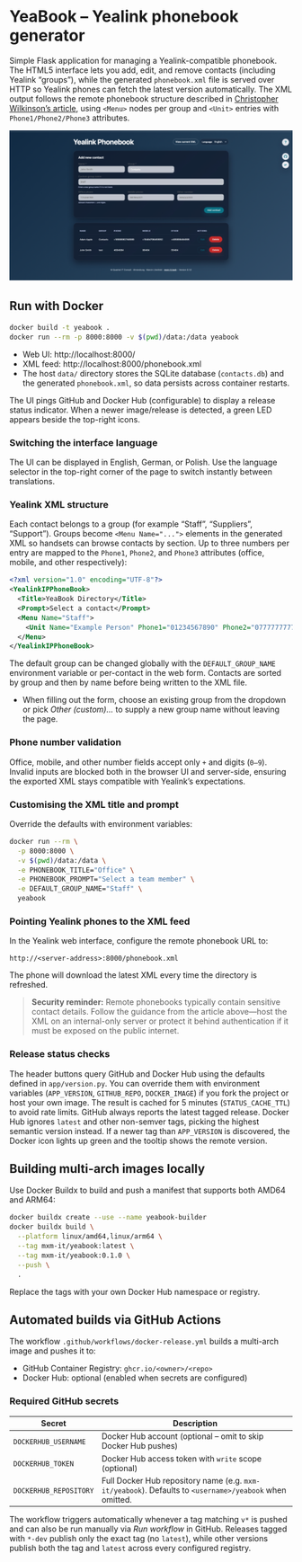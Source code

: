 # YeaBook – Yealink phonebook generator

Simple Flask application for managing a Yealink-compatible phonebook. The HTML5 interface lets you add, edit, and remove contacts (including Yealink “groups”), while the generated `phonebook.xml` file is served over HTTP so Yealink phones can fetch the latest version automatically. The XML output follows the remote phonebook structure described in [Christopher Wilkinson’s article](https://christopherwilkinson.co.uk/2025/yealink-telephone-xml-remote-phonebook-hosting/), using `<Menu>` nodes per group and `<Unit>` entries with `Phone1/Phone2/Phone3` attributes.

![YeaBook](image.png)

## Run with Docker

```bash
docker build -t yeabook .
docker run --rm -p 8000:8000 -v $(pwd)/data:/data yeabook
```

- Web UI: http://localhost:8000/
- XML feed: http://localhost:8000/phonebook.xml
- The host `data/` directory stores the SQLite database (`contacts.db`) and the generated `phonebook.xml`, so data persists across container restarts.

The UI pings GitHub and Docker Hub (configurable) to display a release status indicator. When a newer image/release is detected, a green LED appears beside the top-right icons.

### Switching the interface language

The UI can be displayed in English, German, or Polish. Use the language selector in the top-right corner of the page to switch instantly between translations.

### Yealink XML structure

Each contact belongs to a group (for example “Staff”, “Suppliers”, “Support”). Groups become `<Menu Name="...">` elements in the generated XML so handsets can browse contacts by section. Up to three numbers per entry are mapped to the `Phone1`, `Phone2`, and `Phone3` attributes (office, mobile, and other respectively):

```xml
<?xml version="1.0" encoding="UTF-8"?>
<YealinkIPPhoneBook>
  <Title>YeaBook Directory</Title>
  <Prompt>Select a contact</Prompt>
  <Menu Name="Staff">
    <Unit Name="Example Person" Phone1="01234567890" Phone2="07777777777" Phone3="" default_photo="Resource:"/>
  </Menu>
</YealinkIPPhoneBook>
```

The default group can be changed globally with the `DEFAULT_GROUP_NAME` environment variable or per-contact in the web form. Contacts are sorted by group and then by name before being written to the XML file.

- When filling out the form, choose an existing group from the dropdown or pick *Other (custom)…* to supply a new group name without leaving the page.

### Phone number validation

Office, mobile, and other number fields accept only `+` and digits (`0–9`). Invalid inputs are blocked both in the browser UI and server-side, ensuring the exported XML stays compatible with Yealink’s expectations.

### Customising the XML title and prompt

Override the defaults with environment variables:

```bash
docker run --rm \
  -p 8000:8000 \
  -v $(pwd)/data:/data \
  -e PHONEBOOK_TITLE="Office" \
  -e PHONEBOOK_PROMPT="Select a team member" \
  -e DEFAULT_GROUP_NAME="Staff" \
  yeabook
```

### Pointing Yealink phones to the XML feed

In the Yealink web interface, configure the remote phonebook URL to:

```
http://<server-address>:8000/phonebook.xml
```

The phone will download the latest XML every time the directory is refreshed.

> **Security reminder:** Remote phonebooks typically contain sensitive contact details. Follow the guidance from the article above—host the XML on an internal-only server or protect it behind authentication if it must be exposed on the public internet.

### Release status checks

The header buttons query GitHub and Docker Hub using the defaults defined in `app/version.py`. You can override them with environment variables (`APP_VERSION`, `GITHUB_REPO`, `DOCKER_IMAGE`) if you fork the project or host your own image. The result is cached for 5 minutes (`STATUS_CACHE_TTL`) to avoid rate limits. GitHub always reports the latest tagged release. Docker Hub ignores `latest` and other non-semver tags, picking the highest semantic version instead. If a newer tag than `APP_VERSION` is discovered, the Docker icon lights up green and the tooltip shows the remote version.

## Building multi-arch images locally

Use Docker Buildx to build and push a manifest that supports both AMD64 and ARM64:

```bash
docker buildx create --use --name yeabook-builder
docker buildx build \
  --platform linux/amd64,linux/arm64 \
  --tag mxm-it/yeabook:latest \
  --tag mxm-it/yeabook:0.1.0 \
  --push \
  .
```

Replace the tags with your own Docker Hub namespace or registry.

## Automated builds via GitHub Actions

The workflow `.github/workflows/docker-release.yml` builds a multi-arch image and pushes it to:

- GitHub Container Registry: `ghcr.io/<owner>/<repo>`
- Docker Hub: optional (enabled when secrets are configured)

### Required GitHub secrets

| Secret | Description |
| ------ | ----------- |
| `DOCKERHUB_USERNAME` | Docker Hub account (optional – omit to skip Docker Hub pushes) |
| `DOCKERHUB_TOKEN` | Docker Hub access token with `write` scope (optional) |
| `DOCKERHUB_REPOSITORY` | Full Docker Hub repository name (e.g. `mxm-it/yeabook`). Defaults to `<username>/yeabook` when omitted. |

The workflow triggers automatically whenever a tag matching `v*` is pushed and can also be run manually via *Run workflow* in GitHub. Releases tagged with `*-dev` publish only the exact tag (no `latest`), while other versions publish both the tag and `latest` across every configured registry.

